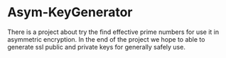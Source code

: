 # Asym-KeyGenerator
There is a project about try the find effective prime numbers for use it in asymmetric encryption.  In the end of the project we hope to able to generate ssl public and private keys for generally safely use. 
